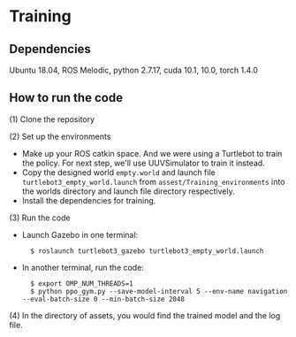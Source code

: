 # Training
## Dependencies
Ubuntu 18.04, ROS Melodic, python 2.7.17, cuda 10.1, 10.0, torch 1.4.0

## How to run the code
(1) Clone the repository

(2) Set up the environments
* Make up your ROS catkin space. And
we were using a Turtlebot to train the policy.
For next step, we'll use UUVSimulator to train 
it instead.
* Copy the designed world `empty.world`
 and launch file `turtlebot3_empty_world.launch` from 
 `assest/Training_environments` into the worlds directory
 and launch file directory respectively.
* Install the dependencies for training.

(3) Run the code
* Launch Gazebo in one terminal:
        
        $ roslaunch turtlebot3_gazebo turtlebot3_empty_world.launch

* In another terminal, run the code:
        
        $ export OMP_NUM_THREADS=1
        $ python ppo_gym.py --save-model-interval 5 --env-name navigation --eval-batch-size 0 --min-batch-size 2048

(4) In the directory of assets, you would find the trained model and the log file.      
<!--      
 (4) After training, you could use `DDDQN_test.py`
and `DDDQN_uwsim.py` to test the performance in Gazebo
worlds and UWSim worlds respectively. For real-world
tests, refer to [this](https://github.com/pengzhi1998/underwater_navigation_test)
 repository.-->

